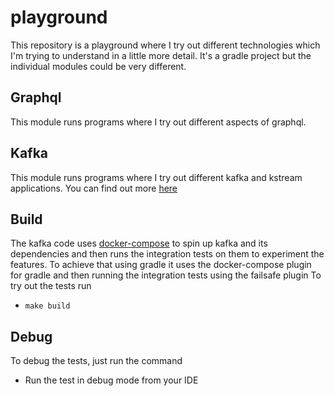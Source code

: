 # playground
This repository is a playground where I try out different technologies which I'm trying to understand in a little more detail.
It's a gradle project but the individual modules could be very different.


## Graphql
This module runs programs where I try out different aspects of graphql.


## Kafka
This module runs programs where I try out different kafka and kstream applications. You can find out more [here](kafka/README.md)

## Build
The kafka code uses [docker-compose](./kafka/docker-compose.yml) to spin up  kafka and its dependencies and then runs the integration tests on them to experiment the features.
To achieve that using gradle it uses the docker-compose plugin for gradle and then running the integration tests using the failsafe plugin
To try out the tests run
- `make build`

## Debug
To debug the tests, just run the command
-  Run the test in debug mode from your IDE